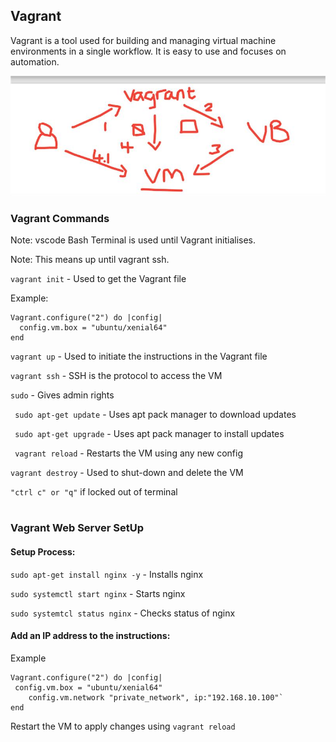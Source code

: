 ## Vagrant
Vagrant is a tool used for building and managing virtual machine environments in a single workflow. It is easy to use and focuses on automation. 

![Alt text](9e7d2afc-b331-4b89-ae05-67a9376a433e.jpg)

### Vagrant Commands
Note: vscode Bash Terminal is used until Vagrant initialises.

Note: This means up until vagrant ssh.


 `vagrant init` -  Used to get the Vagrant file

Example:
~~~
Vagrant.configure("2") do |config|
  config.vm.box = "ubuntu/xenial64" 
end
~~~
`vagrant up` - Used to initiate the instructions in the Vagrant file

`vagrant ssh` - SSH is the protocol to access the VM

`sudo` - Gives admin rights

<!-- `apt-get` - Apt is the package manager

`update` - Download these packages

`upgrade` - Install these packages -->

` sudo apt-get update` - Uses apt pack manager to download updates

` sudo apt-get upgrade` - Uses apt pack manager to install updates

` vagrant reload` - Restarts the VM using any new config

`vagrant destroy` - Used to shut-down and delete the VM

`"ctrl c" or "q"` if locked out of terminal 
# 
### Vagrant Web Server SetUp
#### Setup Process: 

`sudo apt-get install nginx -y` - Installs nginx

`sudo systemctl start nginx` - Starts nginx

`sudo systemtcl status nginx` - Checks status of nginx

#### Add an IP address to the instructions:
Example
```
Vagrant.configure("2") do |config|
 config.vm.box = "ubuntu/xenial64" 
	config.vm.network "private_network", ip:"192.168.10.100"`
end
```
Restart the VM to apply changes using `vagrant reload` 